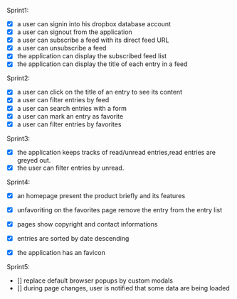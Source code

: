 Sprint1:

- [X] a user can signin into his dropbox database account
- [X] a user can signout from the application
- [X] a user can subscribe a feed with its direct feed URL
- [X] a user can unsubscribe a feed
- [X] the application can display the subscribed feed list
- [X] the application can display the title of each entry in a feed

Sprint2:

- [X] a user can click on the title of an entry to see its content
- [X] a user can filter entries by feed
- [X] a user can search entries with a form
- [X] a user can mark an entry as favorite
- [X] a user can filter entries by favorites

Sprint3:

- [X] the application keeps tracks of read/unread entries,read entries are greyed out.
- [X] the user can filter entries by unread.

Sprint4:

- [X] an homepage present the product briefly and its features
- [X] unfavoriting on the favorites page remove the entry from the entry list
- [X] pages show copyright and contact informations
- [X] entries are sorted by date descending
- [X] the application has an favicon


Sprint5:

- [] replace default browser popups by custom modals
- [] during page changes, user is notified that some data are being loaded
